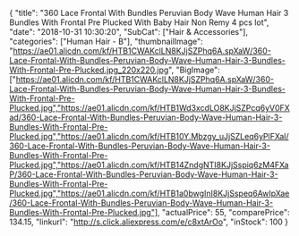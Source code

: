 {
	"title": "360 Lace Frontal With Bundles Peruvian Body Wave Human Hair 3 Bundles With Frontal Pre Plucked With Baby Hair Non Remy 4 pcs lot",
	"date": "2018-10-31 10:30:20",
	"SubCat": ["Hair & Accessories"],
	"categories": ["Human Hair - B"],
	"thumbnailImage": "https://ae01.alicdn.com/kf/HTB1CWAKclLN8KJjSZPhq6A.spXaW/360-Lace-Frontal-With-Bundles-Peruvian-Body-Wave-Human-Hair-3-Bundles-With-Frontal-Pre-Plucked.jpg_220x220.jpg",
	"BigImage": ["https://ae01.alicdn.com/kf/HTB1CWAKclLN8KJjSZPhq6A.spXaW/360-Lace-Frontal-With-Bundles-Peruvian-Body-Wave-Human-Hair-3-Bundles-With-Frontal-Pre-Plucked.jpg","https://ae01.alicdn.com/kf/HTB1Wd3xcdLO8KJjSZPcq6yV0FXad/360-Lace-Frontal-With-Bundles-Peruvian-Body-Wave-Human-Hair-3-Bundles-With-Frontal-Pre-Plucked.jpg","https://ae01.alicdn.com/kf/HTB10Y.Mbzgy_uJjSZLeq6yPlFXal/360-Lace-Frontal-With-Bundles-Peruvian-Body-Wave-Human-Hair-3-Bundles-With-Frontal-Pre-Plucked.jpg","https://ae01.alicdn.com/kf/HTB14ZndgNTI8KJjSspiq6zM4FXaP/360-Lace-Frontal-With-Bundles-Peruvian-Body-Wave-Human-Hair-3-Bundles-With-Frontal-Pre-Plucked.jpg","https://ae01.alicdn.com/kf/HTB1a0bwgInI8KJjSspeq6AwIpXae/360-Lace-Frontal-With-Bundles-Peruvian-Body-Wave-Human-Hair-3-Bundles-With-Frontal-Pre-Plucked.jpg"],
	"actualPrice": 55,
	"comparePrice": 134.15,
	"linkurl": "http://s.click.aliexpress.com/e/c8xtArOo",
	"inStock": 100
}
